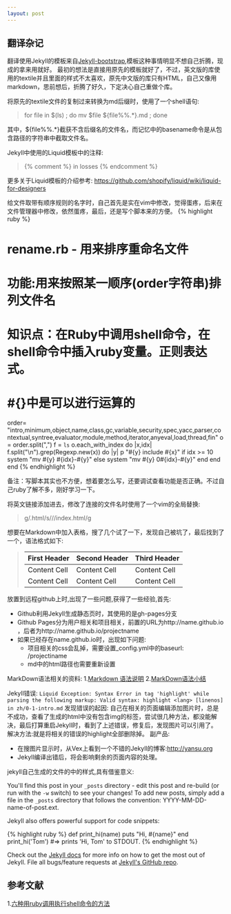 ```yaml
---
layout: post 
---
```

## 翻译杂记

翻译使用Jekyll的模板来自[Jekyll-bootstrap](https://github.com/plusjade/jekyll-bootstrap),模板这种事情明显不想自己折腾，现成的拿来用就好。
最初的想法是直接用原先的模板就好了，不过，英文版的库使用的textile并且里面的样式不太喜欢，原先中文版的库只有HTML，自己又像用markdown，思前想后，折腾了好久，下定决心自己重做个库。

将原先的textile文件的复制过来转换为md后缀时，使用了一个shell语句:

> for file in $(ls)  ; do mv $file ${file%%.*}.md ; done

其中，${file%%.*}截获不含后缀名的文件名，而记忆中的basename命令是从包含路径的字符串中截取文件名。

Jekyll中使用的Liquid模板中的注释:
> {% comment %} in losses {% endcomment %}

更多关于Liquid模板的介绍参考: https://github.com/shopify/liquid/wiki/liquid-for-designers

给文件取带有顺序规则的名字时，自己首先是实在vim中修改，觉得蛋疼，后来在文件管理器中修改，依然蛋疼，最后，还是写个脚本来的方便。
{% highlight ruby %}
# rename.rb - 用来排序重命名文件
# 功能:用来按照某一顺序(order字符串)排列文件名
# 知识点：在Ruby中调用shell命令，在shell命令中插入ruby变量。正则表达式。
# #{}中是可以进行运算的
order= "intro,minimum,object,name,class,gc,variable,security,spec,yacc,parser,contextual,syntree,evaluator,module,method,iterator,anyeval,load,thread,fin"
o = order.split(",")
f = `ls`
o.each_with_index do |x,idx|
  f.split("\n").grep(Regexp.new(x)) do |y| 
    p "#{y} include #{x}" 
    if idx >= 10
      system "mv #{y} #{idx}-#{y}"
    else
      system "mv #{y} 0#{idx}-#{y}"
    end
  end
end
{% endhighlight %}

备注：写脚本其实也不方便，想着要怎么写，还要调试查看功能是否正确。不过自己ruby了解不多，刚好学习一下。

将英文链接添加进去，修改了连接的文件名时使用了一个vim的全局替换: 
> g/\.html/s//\/index\.html/g

想要在Markdown中加入表格，搜了几个试了一下，发现自己被坑了，最后找到了一个，语法格式如下:

> First Header | Second Header | Third Header
> ------------ | ------------- | ------------
> Content Cell | Content Cell  | Content Cell
> Content Cell | Content Cell  | Content Cell

放置到远程github上时,出现了一些问题,获得了一些经验,首先:

- Github利用Jekyll生成静态页时，其使用的是gh-pages分支
- Github Pages分为用户相关和项目相关，前置的URL为http://name.github.io ，后者为http://name.github.io/projectname
- 如果已经存在name.github.io时，出现如下问题:
     *  项目相关的css会乱掉，需要设置_config.yml中的baseurl: /projectiname
     *  md中的html路径也需要重新设置

MarkDown语法相关的资料:
1.[Markdown 语法说明](http://wowubuntu.com/markdown/)
2.[MarkDown语法小结 ](http://www.myexception.cn/program/1629426.html)

Jekyll错误: `Liquid Exception: Syntax Error in tag 'highlight' while parsing the following markup: Valid syntax: highlight <lang> [linenos] in zh/0-1-intro.md`
发现错误的起因: 自己在相关的页面编辑添加图片时，总是不成功，查看了生成的html中没有包含img的标签，尝试很几种方法，都没能解决，最后打算重启Jekyll时，看到了上述错误，修复后，发现图片可以引用了。
解决方法:就是将相关的错误的highlight全部删除掉。
副产品: 
- 在搜图片显示时，从Vex上看到一个不错的Jekyll的博客:<http://yansu.org>
- Jekyll编译出错后，将会影响剩余的页面内容的处理。


jekyll自己生成的文件的中的样式,具有借鉴意义:

You'll find this post in your `_posts` directory - edit this post and re-build (or run with the `-w` switch) to see your changes!
To add new posts, simply add a file in the `_posts` directory that follows the convention: YYYY-MM-DD-name-of-post.ext.

Jekyll also offers powerful support for code snippets:

{% highlight ruby %}
def print_hi(name)
  puts "Hi, #{name}"
end
print_hi('Tom')
#=> prints 'Hi, Tom' to STDOUT.
{% endhighlight %}

Check out the [Jekyll docs][jekyll] for more info on how to get the most out of Jekyll. File all bugs/feature requests at [Jekyll's GitHub repo][jekyll-gh].

[jekyll-gh]: https://github.com/jekyll/jekyll
[jekyll]:    http://jekyllrb.com

## 参考文献
1.[六种用ruby调用执行shell命令的方法](http://blackanger.blog.51cto.com/140924/43730/)

